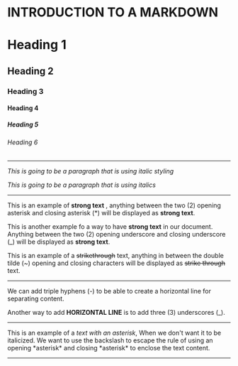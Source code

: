 # INTRODUCTION TO A MARKDOWN

<!-- HEADING -->
# Heading 1

## Heading 2

### Heading 3

#### Heading 4

##### Heading 5

###### Heading 6

---

<!-- ITALICS  -->
_This is going to be a paragraph that is using italic styling_

*This is going to be a paragraph that is using italics*

---

<!-- STRONG -->
This is an example of **strong text** , anything between the two (2) opening asterisk and closing asterisk (*) will be displayed as **strong text**.

This is another example fo a way to have __strong text__ in our document. Anything between the two (2) opening underscore and closing underscore (_) will be displayed as __strong text__.

<!-- STRIKETHROUGH -->
This is an example of a ~~strikethrough~~ text, anything in between the double tilde (~) opening and closing characters will be displayed as ~~strike through~~ text.

---
<!--HORIZONTAL-->
We can add triple hyphens (-) to be able to create a horizontal line for separating content.

Another way to add __HORIZONTAL LINE__ is to add three (3) underscores (_).
___

<!--ESCAPE CHARACTER RULE USING BACKSLASH \ -->
This is an example of a *text with an asterisk*, When we don't want it to be italicized. We want to use the backslash to escape the rule of using an opening \*asterisk* and closing \*asterisk* to enclose the text content.

---
